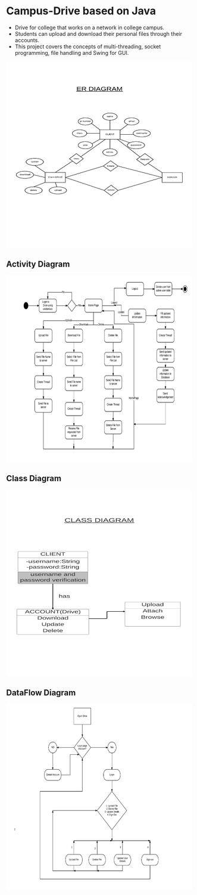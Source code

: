 # Campus-Drive based on Java

- Drive for college that works on a network in college campus.
- Students can upload and download their personal files through their accounts.
- This project covers the concepts of multi-threading, socket programming, file handling and Swing for GUI.

<img src="images/ER_diagram.png" width=500 height=500>

## Activity Diagram

<img src="images/activity_diagram.png" width=500 height=500>

## Class Diagram

<img src="images/class_diagram.png" width=500 height=500>

## DataFlow Diagram

<img src="images/dataflow_diagram.jpeg" width=500 height=500>
